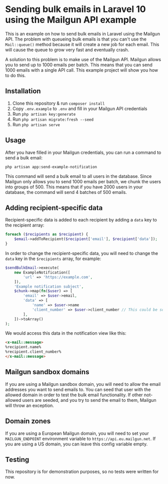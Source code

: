 # Sending bulk emails in Laravel 10 using the Mailgun API example

This is an example on how to send bulk emails in Laravel using the Mailgun API. The problem with queueing bulk emails is
that you can't use the `Mail::queue()` method because it will create a new job for each email. This will cause the queue
to grow very fast and eventually crash.

A solution to this problem is to make use of the Mailgun API. Mailgun allows you to send up to 1000 emails per batch.
This means that you can send 1000 emails with a single API call. This example project will show you how to do this.

## Installation

1. Clone this repository & run `composer install`
2. Copy `.env.example` to `.env` and fill in your Mailgun API credentials
3. Run `php artisan key:generate`
4. Run `php artisan migrate:fresh --seed`
5. Run `php artisan serve`

## Usage

After you have filled in your Mailgun credentials, you can run a command to send a bulk email:

```
php artisan app:send-example-notification
```

This command will send a bulk email to all users in the database. Since Mailgun only allows you to send 1000 emails per
batch, we chunk the users into groups of 500. This means that if you have 2000 users in your database, the command will
send 4 batches of 500 emails.

## Adding recipient-specific data

Recipient-specific data is added to each recipient by adding a `data` key to the recipient array:

```php
foreach ($recipients as $recipient) {
    $email->addToRecipient($recipient['email'], $recipient['data']);
}
```

In order to change the recipient-specific data, you will need to change the `data` key in the `$recipients` array, for
example:

```php
$sendBulkEmail->execute(
    new ExampleNotification([
        'url' => 'https://example.com',
    ]),
    'Example notification subject',
    $chunk->map(fn($user) => [
        'email' => $user->email,
        'data' => [
            'name' => $user->name
            'client_number' => $user->client_number // This could be some extra data we add
        ],
    ])->toArray()
);
```

We would access this data in the notification view like this:

```html
<x-mail::message>
%recipient.name%
%recipient.client_number%
</x-mail::message>
```

## Mailgun sandbox domains

If you are using a Mailgun sandbox domain, you will need to allow the email addresses you want to send emails to. You
can
seed that user with the allowed domain in order to test the bulk email functionality. If other not-allowed users are
seeded,
and you try to send the email to them, Mailgun will throw an exception.

## Domain zones

If you are using a European Mailgun domain, you will need to set your `MAILGUN_ENDPOINT` environment variable to
`https://api.eu.mailgun.net`. If you are using a US domain, you can leave this config variable empty.

## Testing

This repository is for demonstration purposes, so no tests were written for now.
